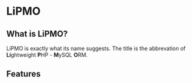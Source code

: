 LiPMO
=====

## What is LiPMO?
LiPMO is exactly what its name suggests. The title is the abbrevation of **Li**ghtweight **P**HP - **M**ySQL **O**RM. 

## Features

